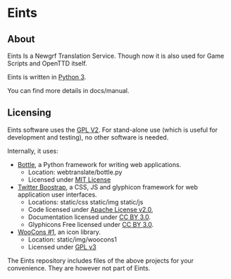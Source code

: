 # Eints

## About

Eints Is a Newgrf Translation Service.
Though now it is also used for Game Scripts and OpenTTD itself.

Eints is written in [Python 3](http://www.python.org/).

You can find more details in docs/manual.

## Licensing

Eints software uses the [GPL V2](http://www.gnu.org/licenses/gpl-2.0.html).
For stand-alone use (which is useful for development and testing), no other software is needed.

Internally, it uses:

- [Bottle](http://bottlepy.org/), a Python framework for writing web applications.
    - Location: webtranslate/bottle.py
    - Licensed under [MIT License](http://bottlepy.org/docs/dev/#license)
- [Twitter Boostrap](http://twitter.github.com/bootstrap/), a CSS, JS and glyphicon framework
  for web application user interfaces.
    - Locations: static/css static/img static/js
    - Code licensed under [Apache License v2.0](http://www.apache.org/licenses/LICENSE-2.0),
    - Documentation licensed under [CC BY 3.0](http://creativecommons.org/licenses/by/3.0/).
    - Glyphicons Free licensed under [CC BY 3.0](http://creativecommons.org/licenses/by/3.0/).
- [WooCons #1](http://www.woothemes.com/2010/08/woocons1/), an icon library.
    - Location: static/img/woocons1
    - Licensed under [GPL v3](http://www.gnu.org/licenses/gpl.html)

The Eints repository includes files of the above projects for your
convenience. They are however not part of Eints.

